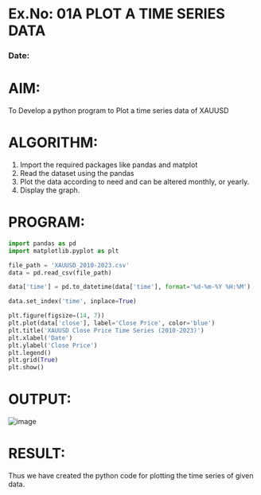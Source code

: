 # Ex.No: 01A PLOT A TIME SERIES DATA
###  Date:

# AIM:
To Develop a python program to Plot a time series data of XAUUSD


# ALGORITHM:
1. Import the required packages like pandas and matplot
2. Read the dataset using the pandas
3. Plot the data according to need and can be altered monthly, or yearly.
4. Display the graph.

   
# PROGRAM:
```py
import pandas as pd
import matplotlib.pyplot as plt

file_path = 'XAUUSD_2010-2023.csv'
data = pd.read_csv(file_path)

data['time'] = pd.to_datetime(data['time'], format='%d-%m-%Y %H:%M')

data.set_index('time', inplace=True)

plt.figure(figsize=(14, 7))
plt.plot(data['close'], label='Close Price', color='blue')
plt.title('XAUUSD Close Price Time Series (2010-2023)')
plt.xlabel('Date')
plt.ylabel('Close Price')
plt.legend()
plt.grid(True)
plt.show()

```

# OUTPUT:
![image](https://github.com/user-attachments/assets/e3074388-1464-4a8b-a78a-dd26f3050108)

# RESULT:
Thus we have created the python code for plotting the time series of given data.
